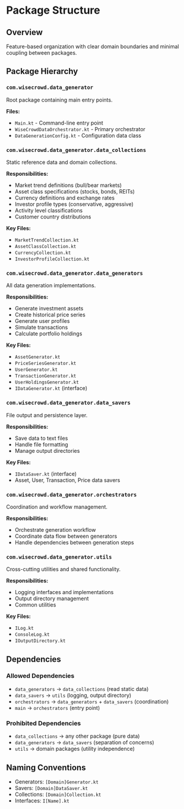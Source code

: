 # Package Structure

## Overview
Feature-based organization with clear domain boundaries and minimal coupling between packages.

## Package Hierarchy

### `com.wisecrowd.data_generator`
Root package containing main entry points.

**Files:**
- `Main.kt` - Command-line entry point
- `WiseCrowdDataOrchestrator.kt` - Primary orchestrator
- `DataGenerationConfig.kt` - Configuration data class

### `com.wisecrowd.data_generator.data_collections`
Static reference data and domain collections.

**Responsibilities:**
- Market trend definitions (bull/bear markets)
- Asset class specifications (stocks, bonds, REITs)
- Currency definitions and exchange rates
- Investor profile types (conservative, aggressive)
- Activity level classifications
- Customer country distributions

**Key Files:**
- `MarketTrendCollection.kt`
- `AssetClassCollection.kt`
- `CurrencyCollection.kt`
- `InvestorProfileCollection.kt`

### `com.wisecrowd.data_generator.data_generators`
All data generation implementations.

**Responsibilities:**
- Generate investment assets
- Create historical price series
- Generate user profiles
- Simulate transactions
- Calculate portfolio holdings

**Key Files:**
- `AssetGenerator.kt`
- `PriceSeriesGenerator.kt`
- `UserGenerator.kt`
- `TransactionGenerator.kt`
- `UserHoldingsGenerator.kt`
- `IDataGenerator.kt` (interface)

### `com.wisecrowd.data_generator.data_savers`
File output and persistence layer.

**Responsibilities:**
- Save data to text files
- Handle file formatting
- Manage output directories

**Key Files:**
- `IDataSaver.kt` (interface)
- Asset, User, Transaction, Price data savers

### `com.wisecrowd.data_generator.orchestrators`
Coordination and workflow management.

**Responsibilities:**
- Orchestrate generation workflow
- Coordinate data flow between generators
- Handle dependencies between generation steps

### `com.wisecrowd.data_generator.utils`
Cross-cutting utilities and shared functionality.

**Responsibilities:**
- Logging interfaces and implementations
- Output directory management
- Common utilities

**Key Files:**
- `ILog.kt`
- `ConsoleLog.kt`
- `IOutputDirectory.kt`

## Dependencies

### Allowed Dependencies
- `data_generators` → `data_collections` (read static data)
- `data_savers` → `utils` (logging, output directory)
- `orchestrators` → `data_generators` + `data_savers` (coordination)
- `main` → `orchestrators` (entry point)

### Prohibited Dependencies
- `data_collections` → any other package (pure data)
- `data_generators` → `data_savers` (separation of concerns)
- `utils` → domain packages (utility independence)

## Naming Conventions
- Generators: `[Domain]Generator.kt`
- Savers: `[Domain]DataSaver.kt`
- Collections: `[Domain]Collection.kt`
- Interfaces: `I[Name].kt`